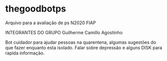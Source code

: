 # thegoodbotps

Arquivo para a avaliação de ps N2020 FIAP

INTEGRANTES DO GRUPO 
Guilherme Camillo Agostinho         

Bot cuidador para ajudar pessoas na quarentena, algumas sugestões do que fazer enquanto esta isolado.
Falar sobre depressão e alguns DISK para rapida informação.
